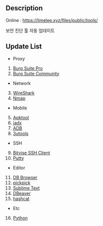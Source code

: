 ## Description
Online : https://limelee.xyz/files/public/tools/ 

보안 진단 툴 자동 업데이트

## Update List
- Proxy
1. [Burp Suite Pro](https://portswigger.net/)
2. [Burp Suite Community](https://portswigger.net/)
- Network
3. [WireShark](https://www.wireshark.org/)
4. [Nmap](https://nmap.org/)
- Mobile
5. [Apktool](https://apktool.org/)
6. [jadx](https://github.com/skylot/jadx)
7. [ADB](https://developer.android.com/studio/releases/platform-tools?hl=ko)
8. [3utools](https://www.3u.com/)
- SSH
9. [Bitvise SSH Client](https://www.bitvise.com/ssh-client-download)
10. [Putty](https://www.putty.org/)
- Editor
11. [DB Browser](https://sqlitebrowser.org/)
12. [pickpick](https://picpick.net/)
13. [Sublime Text](https://www.sublimetext.com/)
14. [DBeaver](https://dbeaver.io/)
15. [hashcat](https://hashcat.net/hashcat/)
- Etc
16. [Python](https://www.python.org/)
